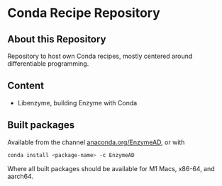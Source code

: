 # Conda Recipe Repository

## About this Repository

Repository to host own Conda recipes, mostly centered around differentiable programming.

## Content

- Libenzyme, building Enzyme with Conda

## Built packages

Available from the channel [anaconda.org/EnzymeAD](https://www.anaconda.org/EnzymeAD), or with

```bash
conda install <package-name> -c EnzymeAD
```

Where all built packages should be available for M1 Macs, x86-64, and aarch64.

